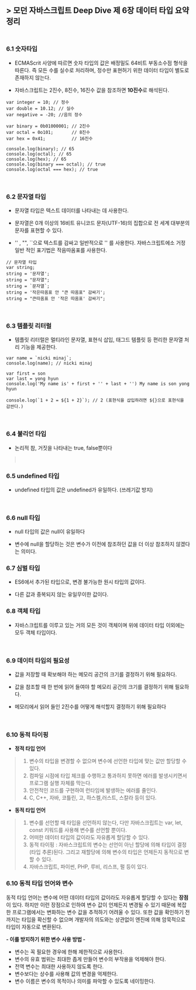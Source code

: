 ## **> 모던 자바스크립트 Deep Dive 제 6장 데이터 타입 요약정리**<br/><br/>

### 6.1 숫자타입

- ECMAScrit 사양에 따르면 숫자 타입의 값은 배정밀도 64비트 부동소수점 형삭을 따른다. 즉 모든 수를 실수로 처리하며, 정수만 표현허기 위한 데이터 타입이 별도로 존재하지 않는다.

- 자바스크립트는 2진수, 8진수, 16진수 값을 참조하면 **10진수**로 해석된다.

```
var integer = 10; // 정수
var double = 10.12; // 실수
var negative = -20; //음의 정수

var binary = 0b01000001; // 2진수
var octal = 0o101;       // 8진수
var hex = 0x41;          // 16진수

console.log(binary); // 65
console.log(octal); // 65
console.log(hex); // 65
console.log(binary === octal); // true
console.log(octal === hex); // true
```

<br />

### 6.2 문자열 타입

- 문자열 타입은 텍스트 데이터를 나타내는 데 사용한다.

- 문자열은 0개 이상의 16비트 유니코드 문자(UTF-16)의 집합으로 전 세계 대부분의 문자를 표현할 수 있다.

- '' , "", ``으로 텍스트를 감싸고 일반적으로 '' 를 사용한다. 자바스크립트에소 거정 일반 적인 표기법은 작음따옴표를 사용한다.

```
// 문자열 타입
var string;
string = '문자열';
string = "문자열";
string = `문자열`;
string = '작은따옴표 안 "큰 따옴표" 감싸기';
string = "큰따옴표 안 '작은 따옴표' 감싸기";
```

<br />

### 6.3 템플릿 리터럴

- 템플릿 리터럴은 멀티라인 문자열, 표현식 삽입, 태그드 템플릿 등 편리한 문자열 처리 기능을 제공한다.

```
var name = `nicki minaj`;
console.log(name); // nicki minaj

var first = son
var last = yong hyun
console.log('My name is' + first + '' + last + '') My name is son yong hyun

console.log(`1 + 2 = ${1 + 2}`); // 2 (표현식을 삽입하려면 ${}으로 표현식을 감싼다.)
```

<br />

### 6.4 불리언 타입

- 논리적 참, 거짓을 나타내는 true, false뿐이다

> <br />

### 6.5 undefined 타입

- undefined 타입의 값은 undefined가 유일하다. (쓰레기값 방지)

<br />

### 6.6 null 타입

- null 타입의 값은 null이 유일하다

- 변수에 null을 할당하는 것은 변수가 이전에 참조하던 값을 더 이상 참조하지 않겠다는 의미다.
  <br />

### 6.7 심벌 타입

- ES6에서 추가된 타입으로, 변경 불가능한 원시 타입의 값이다.

- 다른 값과 중복되지 않는 유일무이한 값이다.
  <br />

### 6.8 객체 타입

- 자바스크립트를 이루고 있는 거의 모든 것이 객체이며 위에 데이터 타입 이외에는 모두 객체 타입이다.

<br />

### 6.9 데이터 타입의 필요성

- 값을 저장할 때 확보해야 하는 메모리 공간의 크기를 결정하기 위해 필요하다.

- 값을 참조할 때 한 번에 읽어 들여야 할 메모리 공간의 크기를 결정하기 위해 필요하다.

- 메모리에서 읽어 들인 2진수를 어떻게 해석할지 결정하기 위해 필요하다

<br />

### 6.10 동적 타이핑

- **정적 타입 언어**

> 1. 변수의 타입을 변경할 수 없으며 변수에 선언한 타입에 맞는 값만 할당할 수 있다.
> 2. 컴파일 시점에 타입 체크를 수행하고 통과하지 못하면 에러를 발생시키면서 프로그램 실행 자체를 막는다.
> 3. 안전적인 코드를 구현하여 런타임에 발생하는 에러를 줄인다.
> 4. C, C++, 자바, 코틀린, 고, 하스켈,러스트, 스칼라 등이 있다.<br />

- **동적 타입 언어**

> 1. 변수를 선언할 때 타입을 선언하지 않는다, 다만 자바스크립트는 var, let, const 키워드를 사용해 변수를 선언할 뿐이다.
> 2. 어떠한 데이터 타입의 값이라도 자유롭게 할당할 수 있다.
> 3. 동적 타이핑 : 자바스크립트의 변수는 선언이 아닌 할당에 의해 타입이 결정(타입 추론)된다. 그리고 재할당에 의해 변수의 타입은 언제든지 동적으로 변할 수 있다.
> 4. 자바스크립트, 파이썬, PHP, 루비, 리스프, 펄 등이 있다.<br />

### 6.10 동적 타입 언어와 변수

동적 타입 언어는 변수에 어떤 데이터 타입의 값이라도 자유롭게 할당할 수 있다는 **장점**이 있다.
하지만 이런 장점으로 인하여 변수 값이 언제든지 변경될 수 있기 때문에 복잡한 프로그램에서는 변화하는 변수 값을 추적하기 어려울 수 있다.
또한 값을 확인하기 전까지는 타입을 확신할 수 없으며 개발자의 의도와는 상관없이 엔진에 의해 암묵적으로 타입이 자동으로 변환된다.

**- 이를 방지하기 위한 변수 사용 방법 -**

- 변수는 꼭 필요한 경우에 한해 제한적으로 사용한다.
- 변수의 유효 범위는 최대한 좁게 만들어 변수의 부작용을 억제해야 한다.
- 전역 변수는 최대한 사용하지 않도록 한다.
- 변수보다는 상수를 사용해 값의 변경을 억제한다.
- 변수 이름은 변수의 목적이나 의미를 파악할 수 있도록 네이밍한다.
